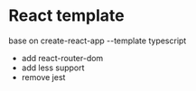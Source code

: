 # React template
base on create-react-app --template typescript

- add react-router-dom
- add less support
- remove jest
